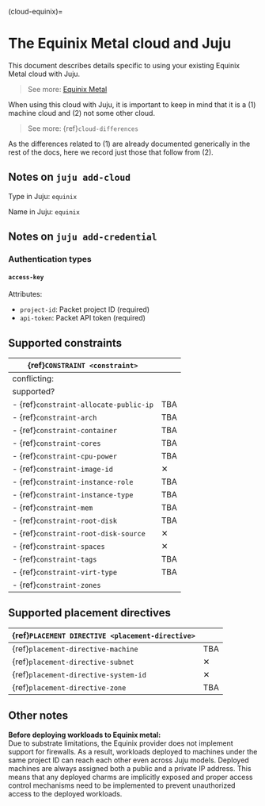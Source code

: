 (cloud-equinix)=
# The Equinix Metal cloud and Juju


This document describes details specific to using your existing Equinix Metal cloud with Juju.

> See more: [Equinix Metal](https://deploy.equinix.com/developers/docs/metal/)

When using this cloud with Juju, it is important to keep in mind that it is a (1) machine cloud and (2) not some other cloud.

> See more: {ref}`cloud-differences`

As the differences related to (1) are already documented generically in the rest of the docs, here we record just those that follow from (2).


## Notes on `juju add-cloud`

Type in Juju: `equinix`

Name in Juju: `equinix`

## Notes on `juju add-credential`


### Authentication types

#### `access-key`
Attributes:
- `project-id`: Packet project ID (required)
- `api-token`: Packet API token (required)

<!--
## Notes on `juju bootstrap`


## Cloud-specific model configuration keys
-->


## Supported constraints

| {ref}`CONSTRAINT <constraint>`         |          |
|----------------------------------------|----------|
| conflicting:                           |          |
| supported?                             |          |
| - {ref}`constraint-allocate-public-ip` | TBA      |
| - {ref}`constraint-arch`               | TBA      |
| - {ref}`constraint-container`          | TBA      |
| - {ref}`constraint-cores`              | TBA      |
| - {ref}`constraint-cpu-power`          | TBA      |
| - {ref}`constraint-image-id`           | &#10005; |
| - {ref}`constraint-instance-role`      | TBA      |
| - {ref}`constraint-instance-type`      | TBA      |
| - {ref}`constraint-mem`                | TBA      |
| - {ref}`constraint-root-disk`          | TBA      |
| - {ref}`constraint-root-disk-source`   | &#10005; |
| - {ref}`constraint-spaces`             | &#10005; |
| - {ref}`constraint-tags`               | TBA      |
| - {ref}`constraint-virt-type`          | TBA      |
| - {ref}`constraint-zones`              |          |

## Supported placement directives

| {ref}`PLACEMENT DIRECTIVE <placement-directive>` |          |
|--------------------------------------------------|----------|
| {ref}`placement-directive-machine`               | TBA      |
| {ref}`placement-directive-subnet`                | &#10005; |
| {ref}`placement-directive-system-id`             | &#10005; |
| {ref}`placement-directive-zone`                  | TBA      |


## Other notes

**Before deploying workloads to Equinix metal:** <br> Due to substrate limitations, the Equinix provider does not implement support for firewalls. As a result, workloads deployed to machines under the same project ID can reach each other even across Juju models. Deployed machines are always assigned both a public and a private IP address. This means that any deployed charms are implicitly exposed and proper access control mechanisms need to be implemented to prevent unauthorized access to the deployed workloads.
